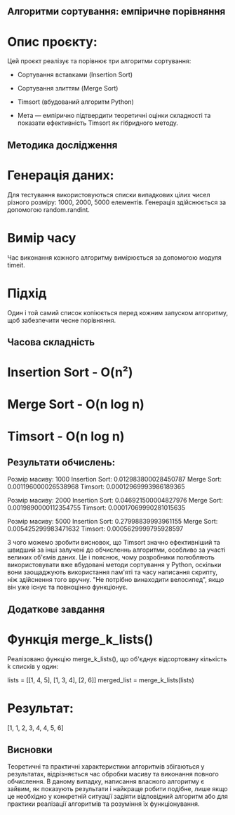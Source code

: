 ## Алгоритми сортування: емпіричне порівняння

 # Опис проєкту:

 Цей проєкт реалізує та порівнює три алгоритми сортування:
 - Сортування вставками (Insertion Sort)
 
 - Сортування злиттям (Merge Sort)
 
 - Timsort (вбудований алгоритм Python)
 
 - Мета — емпірично підтвердити теоретичні оцінки складності та показати ефективність Timsort як гібридного методу.

## Методика дослідження
 # Генерація даних:

 Для тестування використовуються списки випадкових цілих чисел різного розміру: 1000, 2000, 5000 елементів. Генерація здійснюється за допомогою random.randint.

 # Вимір часу

 Час виконання кожного алгоритму вимірюється за допомогою модуля timeit.

 # Підхід

 Один і той самий список копіюється перед кожним запуском алгоритму, щоб забезпечити чесне порівняння.

## Часова складність
 # Insertion Sort	     -          O(n²)
 # Merge Sort          -        	O(n log n)
 # Timsort	           -          O(n log n)

## Результати обчислень:
 Розмір масиву: 1000
 Insertion Sort: 0.012983800028450787
 Merge Sort: 0.001196000026538968
 Timsort: 0.00012969993986189365

 Розмір масиву: 2000
 Insertion Sort: 0.046921500004827976
 Merge Sort: 0.0019890000112354755
 Timsort: 0.00017069990281015635

 Розмір масиву: 5000
 Insertion Sort: 0.27998839993961155
 Merge Sort: 0.005425299983471632
 Timsort: 0.0005629999795928597

 З чого можемо зробити висновок, що Timsort значно ефективніший та швидший за інші залучені до обчисленнь алгоритми, особливо за участі великих об'ємів даних. Це і пояснює, чому розробники полюбляють використовувати вже вбудовані методи сортування у Python, оскільки вони заощаджують використання пам'яті та часу написання скрипту, ніж здійснення того вручну. "Не потрібно винаходити велосипед", якщо він уже існує та повноцінно функціонує.

## Додаткове завдання
 # Функція merge_k_lists()
 Реалізовано функцію merge_k_lists(), що об'єднує відсортовану кількість k списків у один:

 lists = [[1, 4, 5], [1, 3, 4], [2, 6]]
 merged_list = merge_k_lists(lists)

 # Результат:
 [1, 1, 2, 3, 4, 4, 5, 6]

 ## Висновки
 Теоретичні та практичні характеристики алгоритмів збігаються у результатах, відрізняється час обробки масиву та виконання повного обчислення. В даному випадку, написання власного алгоритму є зайвим, як показують результати і найкраще робити подібне, лише якщо це необхідно у конкретній ситуації задіяти відповідний алгоритм або для практики реалізації алгоритмів та розуміння їх функціонування. 